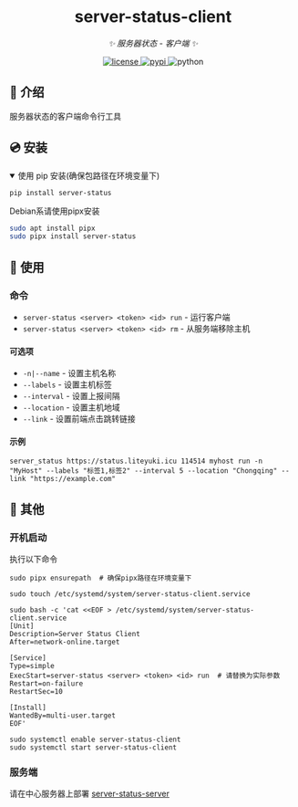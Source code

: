 
<div align="center">

# server-status-client

_✨ 服务器状态 - 客户端 ✨_


<a href="./LICENSE">
    <img src="https://img.shields.io/github/license/snowykami/server-status-client.svg" alt="license">
</a>
<a href="https://pypi.python.org/pypi/server-status">
    <img src="https://img.shields.io/pypi/v/server-status.svg" alt="pypi">
</a>
<img src="https://img.shields.io/badge/python-3.10+-blue.svg" alt="python">

</div>

## 📖 介绍

服务器状态的客户端命令行工具

## 💿 安装

<details open>
<summary>使用 pip 安装(确保包路径在环境变量下)</summary>

    pip install server-status

</details>

Debian系请使用pipx安装

```bash
sudo apt install pipx
sudo pipx install server-status
```

## 🎉 使用

### 命令

- `server-status <server> <token> <id> run` - 运行客户端
- `server-status <server> <token> <id> rm` - 从服务端移除主机

#### 可选项
- `-n|--name` - 设置主机名称
- `--labels` - 设置主机标签
- `--interval` - 设置上报间隔
- `--location` - 设置主机地域
- `--link` - 设置前端点击跳转链接

#### 示例
```shell
server_status https://status.liteyuki.icu 114514 myhost run -n "MyHost" --labels "标签1,标签2" --interval 5 --location "Chongqing" --link "https://example.com"
```

## 📝 其他

### 开机启动
执行以下命令
```shell
sudo pipx ensurepath  # 确保pipx路径在环境变量下

sudo touch /etc/systemd/system/server-status-client.service

sudo bash -c 'cat <<EOF > /etc/systemd/system/server-status-client.service
[Unit]
Description=Server Status Client
After=network-online.target

[Service]
Type=simple
ExecStart=server-status <server> <token> <id> run  # 请替换为实际参数
Restart=on-failure
RestartSec=10

[Install]
WantedBy=multi-user.target
EOF'

sudo systemctl enable server-status-client
sudo systemctl start server-status-client
```

### 服务端

请在中心服务器上部署 [server-status-server](https://github.com/snowykami/server-status-server)